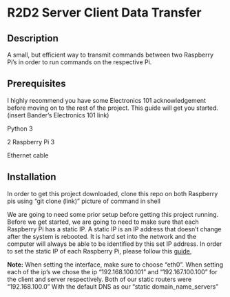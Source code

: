 # R2D2 Server Client Data Transfer

## Description

A small, but efficient way to transmit commands between two Raspberry Pi’s in order to run commands on the respective Pi.

## Prerequisites

I highly recommend you have some Electronics 101 acknowledgement before moving on to the rest of the project. This guide will get you started. (insert Bander’s Electronics 101 link)

Python 3

2 Raspberry Pi 3

Ethernet cable

## Installation

In order to get this project downloaded, clone this repo on both Raspberry pis using 
“git clone (link)”  picture of command in shell

We are going to need some prior setup before getting this project running. Before we get started, we are going to need to make sure that each Raspberry Pi has a static IP. A static IP is an IP address that doesn’t change after the system is rebooted. It is hard set into the network and the computer will always be able to be identified by this set IP address. In order to set the static IP of each Raspberry Pi, please follow this [guide](https://www.tomshardware.com/how-to/static-ip-raspberry-pi), 

**Note:** When setting the interface, make sure to choose “eth0”. When setting each of the ip’s we chose the ip “192.168.100.101” and “192.167.100.100” for the client and server respectively. Both of our static routers were “192.168.100.0” With the default DNS as our “static domain_name_servers”
